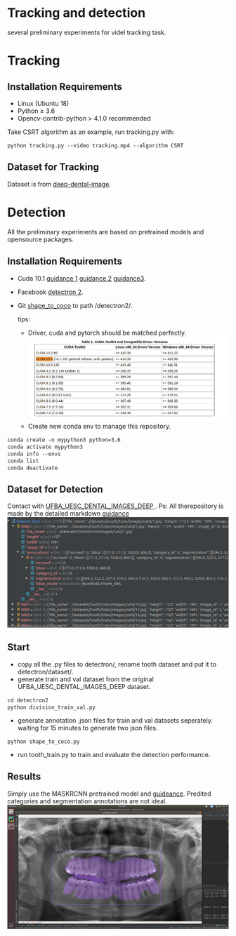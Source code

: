 # Tracking and detection

several preliminary experiments for videl tracking task.

# Tracking
## Installation Requirements
* Linux (Ubuntu 18)
* Python ≥ 3.6
* Opencv-contrib-python > 4.1.0 recommended

Take CSRT algorithm as an example, run tracking.py with:

```
python tracking.py --video tracking.mp4 --algorithm CSRT
```
## Dataset for Tracking 
Dataset is from [deep-dental-image](https://github.com/IvisionLab/deep-dental-image).


# Detection
All the preliminary experiments are based on pretrained models and opensource packages.
## Installation Requirements
* Cuda 10.1 [guidance 1](https://medium.com/@exesse/cuda-10-1-installation-on-ubuntu-18-04-lts-d04f89287130) [guidance 2](https://oldtang.com/2486.html) [guidance3](http://blog.jeffhaluska.com/adventures-in-installing-pytorch-in-ubuntu-18-04/).
* Facebook [detectron 2](https://github.com/facebookresearch/detectron2).
* Git [shape_to_coco](https://github.com/waspinator/pycococreator) to path /detectron2/.

  tips:
  - Driver, cuda and pytorch should be matched perfectly. 
  ![version](/images/CUDAToolkitDocumentation.png)
  - Create new conda env to manage this repository.
```
conda create -n mypython3 python=3.6
conda activate mypython3
conda info --envs
conda list
conda deactivate
```
## Dataset for Detection
Contact with [UFBA_UESC_DENTAL_IMAGES_DEEP ](https://github.com/IvisionLab/deep-dental-image).
Ps: All therepository is made by the detailed markdown [guidance](https://guides.github.com/features/mastering-markdown/)
![Resuts](/images/Data.png)

## Start 
* copy all the .py files to detectron/, rename tooth dataset and put it to detectron/dataset/.
* generate train and val dataset from the original UFBA_UESC_DENTAL_IMAGES_DEEP dataset.
```
cd detectron2
python division_train_val.py
```
* generate annotation .json files for train and val datasets seperately. waiting for 15 minutes to generate two json files.
```
python shape_to_coco.py
```
* run tooth_train.py to train and evaluate the detection performance.
## Results 
Simply use the MASKRCNN pretrained model and [guideance](https://www.dlology.com/blog/how-to-train-detectron2-with-custom-coco-datasets/).
Predited categories and segmentation annotations are not ideal.
![Result](/images/Result.png)



